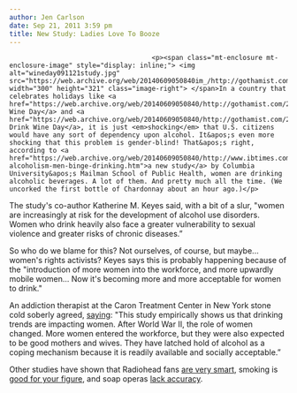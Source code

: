 ```yaml
---
author: Jen Carlson
date: Sep 21, 2011 3:59 pm
title: New Study: Ladies Love To Booze
---
```


	
										<p><span class="mt-enclosure mt-enclosure-image" style="display: inline;"> <img alt="wineday091121study.jpg" src="https://web.archive.org/web/20140609050840im_/http://gothamist.com/attachments/arts_jen/wineday091121study.jpg" width="300" height="321" class="image-right"> </span>In a country that celebrates holidays like <a href="https://web.archive.org/web/20140609050840/http://gothamist.com/2011/05/25/tap_that_box_of_franzia_its_nationa.php">National Wine Day</a> and <a href="https://web.archive.org/web/20140609050840/http://gothamist.com/2011/02/18/today_is_drink_wine_day.php">National Drink Wine Day</a>, it is just <em>shocking</em> that U.S. citizens would have any sort of dependency upon alcohol. It&apos;s even more shocking that this problem is gender-blind! That&apos;s right, according to <a href="https://web.archive.org/web/20140609050840/http://www.ibtimes.com/articles/217641/20110921/women-alcoholism-men-binge-drinking.htm">a new study</a> by Columbia University&apos;s Mailman School of Public Health, women are drinking alcoholic beverages. A lot of them. And pretty much all the time. (We uncorked the first bottle of Chardonnay about an hour ago.)</p>

<p>The study&apos;s co-author Katherine M. Keyes said, with a bit of a slur, &quot;women are increasingly at risk for the development of alcohol use disorders. Women who drink heavily also face a greater vulnerability to sexual violence and greater risks of chronic diseases.&#x201D;</p>

<p>So who do we blame for this? Not ourselves, of course, but maybe... women&apos;s rights activists? Keyes says this is probably happening because of the &quot;introduction of more women into the workforce, and more upwardly mobile women... Now it&apos;s becoming more and more acceptable for women to drink.&quot;</p>

<p>An addiction therapist at the Caron Treatment Center in New York stone cold soberly agreed, <a href="https://web.archive.org/web/20140609050840/http://www.huffingtonpost.com/2011/09/19/binge-drinking-women-alcohol_n_970453.html">saying</a>: &quot;This study empirically shows us that drinking trends are impacting women. After World War II, the role of women changed. More women entered the workforce, but they were also expected to be good mothers and wives. They have latched hold of alcohol as a coping mechanism because it is readily available and socially acceptable.&#x201D;</p>

<p>Other studies have shown that Radiohead fans <a href="https://web.archive.org/web/20140609050840/http://www.labnol.org/internet/music-taste-linked-to-intelligence/7489/">are very smart</a>, smoking is <a href="https://web.archive.org/web/20140609050840/http://www.theawl.com/2011/09/smoke-more-obese-less">good for your figure</a>, and soap operas <a href="https://web.archive.org/web/20140609050840/http://guyism.com/humor/most-ridiculous-studies-ever-commissioned.html">lack accuracy</a>.</p>					
										
									
				